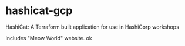 # hashicat-gcp
HashiCat: A Terraform built application for use in HashiCorp workshops

Includes "Meow World" website.
ok
